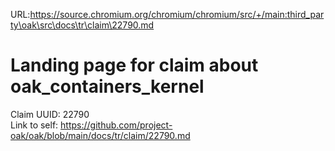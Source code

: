 URL:https://source.chromium.org/chromium/chromium/src/+/main:third_party\oak\src\docs\tr\claim\22790.md
# Landing page for claim about oak_containers_kernel

Claim UUID: 22790\
Link to self:
https://github.com/project-oak/oak/blob/main/docs/tr/claim/22790.md
